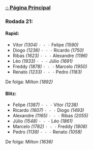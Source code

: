 ### [⌂ Página Principal](https://grupo-de-xadrez.github.io/)

### Rodada 21:

#### Rapid:

* Vitor *(1304)* `· - ·` Felipe *(1590)*  
* Diogo *(1236)* `· - ·` Ricardo *(1750)*  
* Ribas *(1623)* `· - ·` Alexandre *(1196)*  
* Léo *(1933)* `· - ·` Júlio *(1691)*  
* Freddy *(1878)* `· - ·` Marcelo *(1950)*  
* Renato *(1233)* `· - ·` Pedro *(1183)*  

De folga: Milton *(1892)*

#### Blitz:

* Felipe *(1387)* `· - ·` Vitor *(1238)*  
* Ricardo *(1607)* `· - ·` Diogo *(1493)*  
* Alexandre *(1165)* `· - ·` Ribas *(2055)*  
* Júlio *(1548)* `· - ·` Léo *(1861)*  
* Marcelo *(1782)* `· - ·` Freddy *(1808)*  
* Pedro *(1139)* `· - ·` Renato *(1058)*  

De folga: Milton *(1636)*

